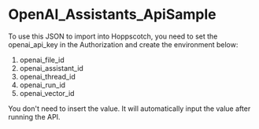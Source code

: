 # OpenAI_Assistants_ApiSample

To use this JSON to import into Hoppscotch, you need to set the openai_api_key in the Authorization and create the environment below:
1. openai_file_id
2. openai_assistant_id
3. openai_thread_id
4. openai_run_id
5. openai_vector_id

You don't need to insert the value. It will automatically input the value after running the API.
